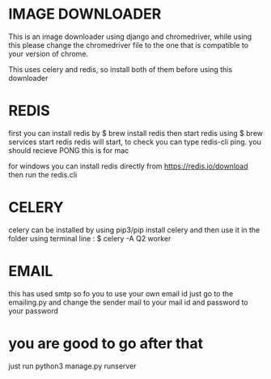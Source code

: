 # IMAGE DOWNLOADER
This is an image downloader using django and chromedriver, while using this please change the chromedriver file to the one that is compatible to your version of chrome.

This uses celery and redis, so install both of them before using this downloader


# REDIS
first you can install redis by $ brew install redis
then start redis using $ brew services start redis
redis will start, to check you can type redis-cli ping.  you should recieve PONG
this is for mac

for windows you can install redis directly from https://redis.io/download
then run the redis.cli 


# CELERY
celery can be installed by using pip3/pip install celery
and then use it in the folder using terminal line : $ celery -A Q2 worker


# EMAIL

this has used smtp so fo you to use your own email id just go to the emailing.py and change the sender mail to your mail id and password to your password


# you are good to go after that 

just run python3 manage.py runserver
